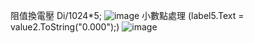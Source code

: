 
阻值換電壓 Di/1024*5;
![image](https://user-images.githubusercontent.com/55220866/165201403-43179a36-2040-4d37-9b01-6f853e1263c0.png)
小數點處理 (label5.Text = value2.ToString("0.000");)
![image](https://user-images.githubusercontent.com/55220866/165201513-f40d813c-7549-4c26-af45-9c9dbecf3ff5.png)
